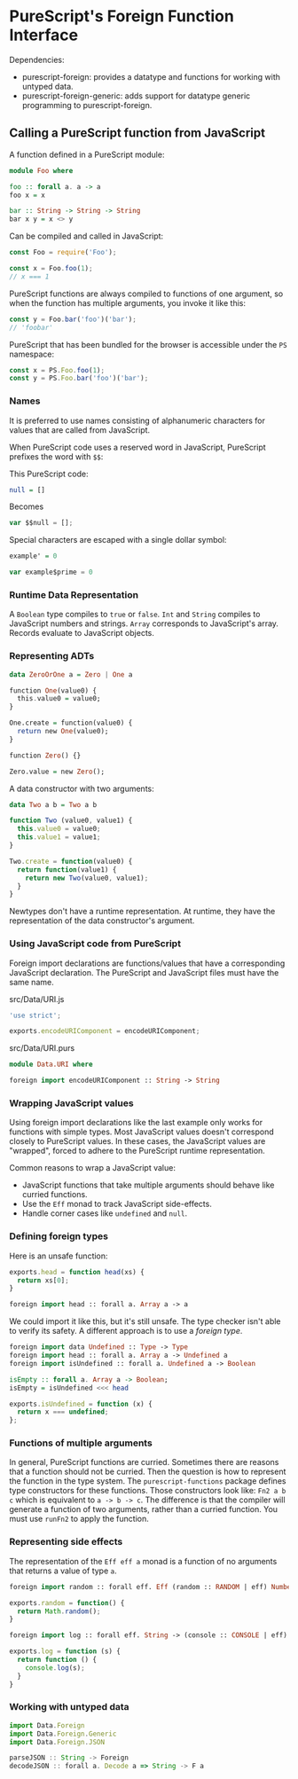 # PureScript's Foreign Function Interface

Dependencies:

- purescript-foreign: provides a datatype and functions for working with untyped 
  data.
- purescript-foreign-generic: adds support for datatype generic programming to 
  purescript-foreign.

## Calling a PureScript function from JavaScript

A function defined in a PureScript module:

```purescript
module Foo where

foo :: forall a. a -> a
foo x = x

bar :: String -> String -> String
bar x y = x <> y
```

Can be compiled and called in JavaScript:

```javascript
const Foo = require('Foo');

const x = Foo.foo(1);
// x === 1
```

PureScript functions are always compiled to functions of one argument, so when 
the function has multiple arguments, you invoke it like this:

```javascript
const y = Foo.bar('foo')('bar');
// 'foobar'
```

PureScript that has been bundled for the browser is accessible under the `PS`
namespace:

```javascript
const x = PS.Foo.foo(1);
const y = PS.Foo.bar('foo')('bar');
```

### Names

It is preferred to use names consisting of alphanumeric characters for values 
that are called from JavaScript.

When PureScript code uses a reserved word in JavaScript, PureScript prefixes the
word with `$$`:

This PureScript code:

```purescript
null = []
```

Becomes

```javascript
var $$null = [];
```

Special characters are escaped with a single dollar symbol:

```purescript
example' = 0
```

```javascript
var example$prime = 0
```

### Runtime Data Representation

A `Boolean` type compiles to `true` or `false`.
`Int` and `String` compiles to JavaScript numbers and strings.
`Array` corresponds to JavaScript's array.
Records evaluate to JavaScript objects.

### Representing ADTs

```purescript
data ZeroOrOne a = Zero | One a
```

```purescript
function One(value0) {
  this.value0 = value0;
}

One.create = function(value0) {
  return new One(value0);
}

function Zero() {}

Zero.value = new Zero();
```

A data constructor with two arguments:

```purescript
data Two a b = Two a b
```

```javascript
function Two (value0, value1) {
  this.value0 = value0;
  this.value1 = value1;
}

Two.create = function(value0) {
  return function(value1) {
    return new Two(value0, value1);
  }
}
```

Newtypes don't have a runtime representation. 
At runtime, they have the representation of the data constructor's argument.

### Using JavaScript code from PureScript

Foreign import declarations are functions/values that have a corresponding 
JavaScript declaration.
The PureScript and JavaScript files must have the same name.

src/Data/URI.js

```javascript
'use strict';

exports.encodeURIComponent = encodeURIComponent;
```

src/Data/URI.purs

```purescript
module Data.URI where

foreign import encodeURIComponent :: String -> String
```

### Wrapping JavaScript values

Using foreign import declarations like the last example only works for functions
with simple types.
Most JavaScript values doesn't correspond closely to PureScript values.
In these cases, the JavaScript values are "wrapped", forced to adhere to the 
PureScript runtime representation.

Common reasons to wrap a JavaScript value:

- JavaScript functions that take multiple arguments should behave like curried
  functions.
- Use the `Eff` monad to track JavaScript side-effects.
- Handle corner cases like `undefined` and `null`.

### Defining foreign types

Here is an unsafe function:

```javascript
exports.head = function head(xs) {
  return xs[0];
}
```

```purescript
foreign import head :: forall a. Array a -> a
```

We could import it like this, but it's still unsafe.
The type checker isn't able to verify its safety.
A different approach is to use a _foreign type_.

```purescript
foreign import data Undefined :: Type -> Type
foreign import head :: forall a. Array a -> Undefined a
foreign import isUndefined :: forall a. Undefined a -> Boolean

isEmpty :: forall a. Array a -> Boolean;
isEmpty = isUndefined <<< head
```

```javascript
exports.isUndefined = function (x) {
  return x === undefined;
};
```

### Functions of multiple arguments

In general, PureScript functions are curried.
Sometimes there are reasons that a function should not be curried.
Then the question is how to represent the function in the type system.
The `purescript-functions` package defines type constructors for these 
functions.
Those constructors look like: `Fn2 a b c` which is equivalent to `a -> b -> c`.
The difference is that the compiler will generate a function of two arguments,
rather than a curried function.
You must use `runFn2` to apply the function.

### Representing side effects

The representation of the `Eff eff a` monad is a function of no arguments that 
returns a value of type `a`.

```purescript
foreign import random :: forall eff. Eff (random :: RANDOM | eff) Number
```

```javascript
exports.random = function() {
  return Math.random();
}
```

```purescript
foreign import log :: forall eff. String -> (console :: CONSOLE | eff) Unit
```

```javascript
exports.log = function (s) {
  return function () {
    console.log(s);
  }    
}
```

### Working with untyped data

```javascript
import Data.Foreign
import Data.Foreign.Generic
import Data.Foreign.JSON

parseJSON :: String -> Foreign
decodeJSON :: forall a. Decode a => String -> F a
```
